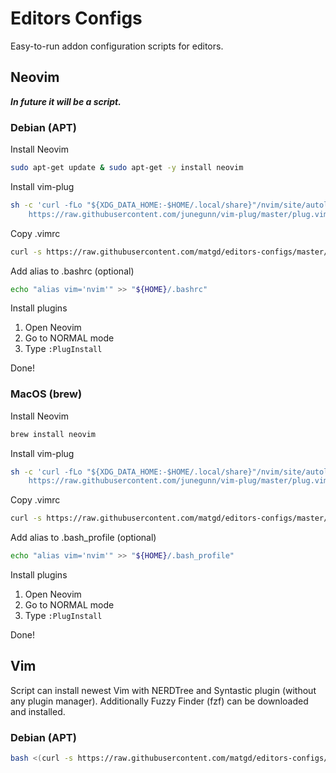 # Editors Configs

Easy-to-run addon configuration scripts for editors.

## Neovim
___In future it will be a script.___

### Debian (APT)
Install Neovim
```bash
sudo apt-get update & sudo apt-get -y install neovim
```
Install vim-plug
```bash
sh -c 'curl -fLo "${XDG_DATA_HOME:-$HOME/.local/share}"/nvim/site/autoload/plug.vim --create-dirs \
    https://raw.githubusercontent.com/junegunn/vim-plug/master/plug.vim'
```
Copy .vimrc
```bash
curl -s https://raw.githubusercontent.com/matgd/editors-configs/master/Neovim/.vimrc > "${HOME}/.vimrc"
```

Add alias to .bashrc (optional)
```bash
echo "alias vim='nvim'" >> "${HOME}/.bashrc"
```

Install plugins
1. Open Neovim
2. Go to NORMAL mode 
3. Type `:PlugInstall`

Done!

### MacOS (brew)
Install Neovim
```bash
brew install neovim
```

Install vim-plug
```bash
sh -c 'curl -fLo "${XDG_DATA_HOME:-$HOME/.local/share}"/nvim/site/autoload/plug.vim --create-dirs \
    https://raw.githubusercontent.com/junegunn/vim-plug/master/plug.vim'
```

Copy .vimrc
```bash
curl -s https://raw.githubusercontent.com/matgd/editors-configs/master/Neovim/.vimrc > "${HOME}/.vimrc"
```

Add alias to .bash_profile (optional)
```bash
echo "alias vim='nvim'" >> "${HOME}/.bash_profile"
```

Install plugins
1. Open Neovim
2. Go to NORMAL mode 
3. Type `:PlugInstall`

Done!

## Vim

Script can install newest Vim with NERDTree and Syntastic plugin (without any plugin manager). Additionally Fuzzy Finder (fzf) can be downloaded and installed.

### Debian (APT)
```bash
bash <(curl -s https://raw.githubusercontent.com/matgd/editors-configs/master/Vim/apt/install.sh)
```

